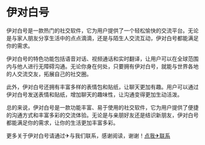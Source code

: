 # 伊对白号

伊对白号是一款热门的社交软件，它为用户提供了一个轻松愉快的交流平台。无论是与家人朋友分享生活中的点点滴滴，还是与陌生人交流互动，伊对白号都能满足你的需求。

伊对白号的特色功能包括语音对话、视频通话和实时翻译，让用户可以在全球范围内与他人进行无障碍沟通。无论你身在何处，只要拥有伊对白号，就能与世界各地的人交流交友，拓展自己的社交圈。

此外，伊对白号还拥有丰富多样的表情包和贴纸，让聊天更加有趣。用户可以通过伊对白号发送表情和贴纸，增加聊天的趣味性，让沟通变得更加生动活泼。

总的来说，伊对白号是一款功能丰富、易于使用的社交软件，它为用户提供了便捷的沟通方式和丰富多彩的交流体验。无论是与亲朋好友还是结识新朋友，伊对白号都能满足你的需求，让你的生活更加丰富多彩。

更多关于伊对白号请通过✈与我们联系，感谢阅读，谢谢！[点我✈联系](https://a.k02.cc)